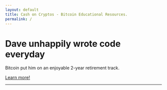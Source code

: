 ```yaml
---
layout: default
title: Cash on Cryptos - Bitcoin Educational Resources.
permalink: /
---
```


<div class="jumbotron">
    <a href="http://vip.marketfy.com/bitcoin/"><span class="link_fill"> </span></a>
    <h1>Dave unhappily wrote code everyday</h1>
    <p class="lead">Bitcoin put him on an enjoyable 2-year retirement track.</p>
    <p><a class="btn btn-lg btn-success" href="http://vip.marketfy.com/bitcoin/" role="button"><i class="fa fa-info-circle"></i> Learn more!</a></p>
</div>
<div class='row'>
    <div class='span12'>
        <hr />
    </div>
</div>

<!---
<div class="row">
    <div class="col-lg-4 fillable">
        <a href="/for-businesses/"><span class="link_fill"> </span></a>
        <h2><i class="fa fa-building"></i> For Businesses</h2>
        <p>Bitcoin is the cheapest, fastest, and safest way to take bitcoin. Learn how to never again worry about card not present fraud, chargebacks, and reaching a new audience.</p>
        <p><a class="btn btn-primary" href="/for-businesses/" role="button">Learn more &raquo;</a></p>
    </div>
    <div class="col-lg-4 fillable" >
        <a href="/for-developers/"><span class="link_fill"> </span></a>
        <h2><i class="fa fa-file-code-o"></i> For Developers</h2>
        <p>Bitcoin is the easiest way to accept and move money online. Instead of days or weeks it can take hours from starting a payment integration 
        	to accepting customer funds.</p>
        <p><a class="btn btn-primary" href="/for-developers/" role="button">Learn more &raquo;</a></p>
    </div>
    <div class="col-lg-4 fillable">
        <a href="/for-individuals/"><span class="link_fill"> </span></a>
        <h2><i class="fa fa-flag"></i> For Individuals</h2>
        <p>Bitcoin is the best form of money in existence. However USD is pretty darn good. You should care about bitcoin because it is potentially the best investment opportunity of your lifetime. One person spent $27 on Bitcoin. Four years later that investment had grown to over <strong>$500,000</strong> worth. Interested? I know I am.</p>
        <p><a class="btn btn-primary" href="/for-individuals/" role="button">Learn more &raquo;</a></p>
    </div>
</div>

-->
